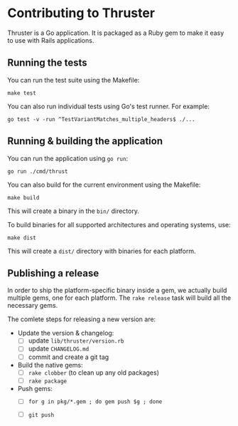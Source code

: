 # Contributing to Thruster

Thruster is a Go application. It is packaged as a Ruby gem to make it easy to use with Rails applications.


## Running the tests

You can run the test suite using the Makefile:

    make test

You can also run individual tests using Go's test runner. For example:

    go test -v -run ^TestVariantMatches_multiple_headers$ ./...


## Running & building the application

You can run the application using `go run`:

    go run ./cmd/thrust

You can also build for the current environment using the Makefile:

    make build

This will create a binary in the `bin/` directory.

To build binaries for all supported architectures and operating systems, use:

    make dist

This will create a `dist/` directory with binaries for each platform.


## Publishing a release

In order to ship the platform-specific binary inside a gem, we actually build
multiple gems, one for each platform. The `rake release` task will build all the
necessary gems.

The comlete steps for releasing a new version are:

- Update the version & changelog:
  - [ ] update `lib/thruster/version.rb`
  - [ ] update `CHANGELOG.md`
  - [ ] commit and create a git tag

- Build the native gems:
  - [ ] `rake clobber` (to clean up any old packages)
  - [ ] `rake package`

- Push gems:
  - [ ] `for g in pkg/*.gem ; do gem push $g ; done`
  - [ ] `git push`

